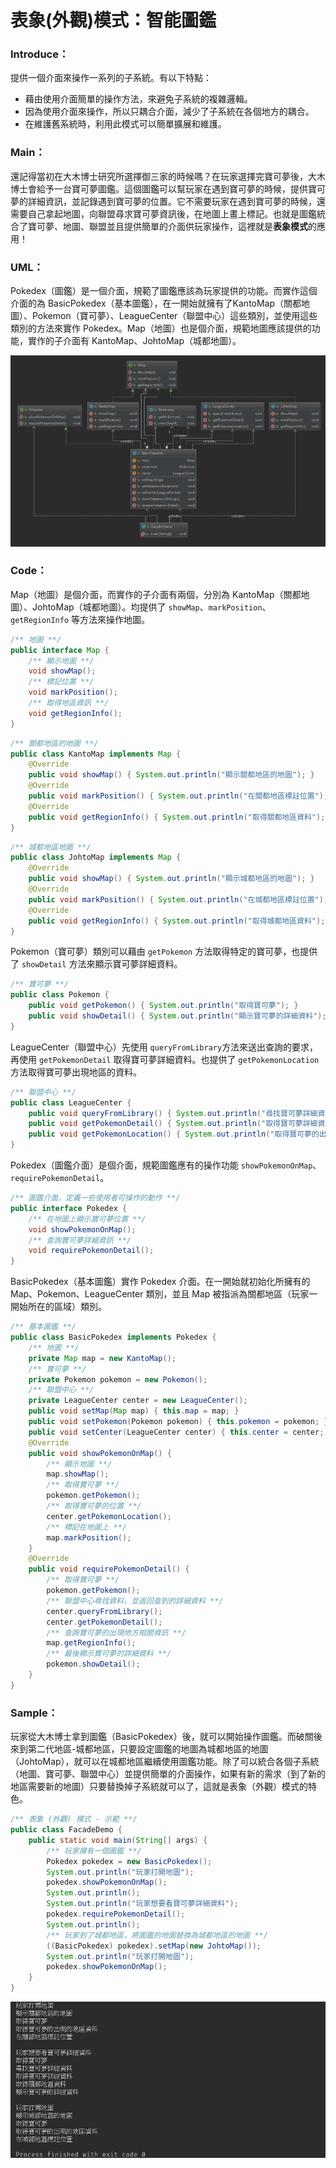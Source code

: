 # 表象(外觀)模式：智能圖鑑

### Introduce：

提供一個介面來操作一系列的子系統。有以下特點：

* 藉由使用介面簡單的操作方法，來避免子系統的複雜邏輯。
* 因為使用介面來操作，所以只耦合介面，減少了子系統在各個地方的耦合。
* 在維護舊系統時，利用此模式可以簡單擴展和維護。

### Main：

還記得當初在大木博士研究所選擇御三家的時候嗎？在玩家選擇完寶可夢後，大木博士會給予一台寶可夢圖鑑。這個圖鑑可以幫玩家在遇到寶可夢的時候，提供寶可夢的詳細資訊，並記錄遇到寶可夢的位置。它不需要玩家在遇到寶可夢的時候，還需要自己拿起地圖，向聯盟尋求寶可夢資訊後，在地圖上畫上標記。也就是圖鑑統合了寶可夢、地圖、聯盟並且提供簡單的介面供玩家操作，這裡就是**表象模式**的應用！

### UML：

Pokedex（圖鑑）是一個介面，規範了圖鑑應該為玩家提供的功能。而實作這個介面的為 BasicPokedex（基本圖鑑），在一開始就擁有了KantoMap（關都地圖）、Pokemon（寶可夢）、LeagueCenter（聯盟中心）這些類別，並使用這些類別的方法來實作 Pokedex。Map（地圖）也是個介面，規範地圖應該提供的功能，實作的子介面有 KantoMap、JohtoMap（城都地圖）。

![Facade UML](/1_Basic/Design_Pattern/Image/Facade_J.png "Facade UML")

### Code：

Map（地圖）是個介面，而實作的子介面有兩個，分別為 KantoMap（關都地圖）、JohtoMap（城都地圖）。均提供了 `showMap`、`markPosition`、`getRegionInfo` 等方法來操作地圖。

```Java
/** 地圖 **/
public interface Map {
    /** 顯示地圖 **/
    void showMap();
    /** 標記位置 **/
    void markPosition();
    /** 取得地區資訊 **/
    void getRegionInfo();
}
```
```Java
/** 關都地區的地圖 **/
public class KantoMap implements Map {
    @Override
    public void showMap() { System.out.println("顯示關都地區的地圖"); }
    @Override
    public void markPosition() { System.out.println("在關都地區標註位置"); }
    @Override
    public void getRegionInfo() { System.out.println("取得關都地區資料"); }
}
```
```Java
/** 城都地區地圖 **/
public class JohtoMap implements Map {
    @Override
    public void showMap() { System.out.println("顯示城都地區的地圖"); }
    @Override
    public void markPosition() { System.out.println("在城都地區標註位置"); }
    @Override
    public void getRegionInfo() { System.out.println("取得城都地區資料"); }
}
```

Pokemon（寶可夢）類別可以藉由 `getPokemon`  方法取得特定的寶可夢，也提供了 `showDetail` 方法來顯示寶可夢詳細資料。
```Java
/** 寶可夢 **/
public class Pokemon {
    public void getPokemon() { System.out.println("取得寶可夢"); }
    public void showDetail() { System.out.println("顯示寶可夢的詳細資料"); }
}
```

LeagueCenter（聯盟中心）先使用 `queryFromLibrary`方法來送出查詢的要求，再使用 `getPokemonDetail` 取得寶可夢詳細資料。也提供了 `getPokemonLocation` 方法取得寶可夢出現地區的資料。

```Java
/** 聯盟中心 **/
public class LeagueCenter {
    public void queryFromLibrary() { System.out.println("尋找寶可夢詳細資料"); }
    public void getPokemonDetail() { System.out.println("取得寶可夢詳細資料"); }
    public void getPokemonLocation() { System.out.println("取得寶可夢的出現的地區資料"); }
}
```

Pokedex（圖鑑介面）是個介面，規範圖鑑應有的操作功能 `showPokemonOnMap`、`requirePokemonDetail`。

```Java
/** 圖鑑介面，定義一些使用者可操作的動作 **/
public interface Pokedex {
    /** 在地圖上顯示寶可夢位置 **/
    void showPokemonOnMap();
    /** 查詢寶可夢詳細資訊 **/
    void requirePokemonDetail();
}
```

BasicPokedex（基本圖鑑）實作 Pokedex 介面。在一開始就初始化所擁有的 Map、Pokemon、LeagueCenter 類別，並且 Map 被指派為關都地區（玩家一開始所在的區域）類別。

```Java
/** 基本圖鑑 **/
public class BasicPokedex implements Pokedex {
    /** 地圖 **/
    private Map map = new KantoMap();
    /** 寶可夢 **/
    private Pokemon pokemon = new Pokemon();
    /** 聯盟中心 **/
    private LeagueCenter center = new LeagueCenter();
    public void setMap(Map map) { this.map = map; }
    public void setPokemon(Pokemon pokemon) { this.pokemon = pokemon; }
    public void setCenter(LeagueCenter center) { this.center = center; }
    @Override
    public void showPokemonOnMap() {
        /** 顯示地圖 **/
        map.showMap();
        /** 取得寶可夢 **/
        pokemon.getPokemon();
        /** 取得寶可夢的位置 **/
        center.getPokemonLocation();
        /** 標記在地圖上 **/
        map.markPosition();
    }
    @Override
    public void requirePokemonDetail() {
        /** 取得寶可夢 **/
        pokemon.getPokemon();
        /** 聯盟中心尋找資料，並返回查到的詳細資料 **/
        center.queryFromLibrary();
        center.getPokemonDetail();
        /** 查詢寶可夢的出現地方相關資訊 **/
        map.getRegionInfo();
        /** 最後顯示寶可夢的詳細資料 **/
        pokemon.showDetail();
    }
}
```

### Sample：

玩家從大木博士拿到圖鑑（BasicPokedex）後，就可以開始操作圖鑑。而破關後來到第二代地區-城都地區，只要設定圖鑑的地圖為城都地區的地圖（JohtoMap），就可以在城都地區繼續使用圖鑑功能。除了可以統合各個子系統（地圖、寶可夢、聯盟中心）並提供簡單的介面操作，如果有新的需求（到了新的地區需要新的地圖）只要替換掉子系統就可以了，這就是表象（外觀）模式的特色。

```Java
/** 表象 (外觀) 模式 - 示範 **/
public class FacadeDemo {
    public static void main(String[] args) {
        /** 玩家擁有一個圖鑑 **/
        Pokedex pokedex = new BasicPokedex();
        System.out.println("玩家打開地圖");
        pokedex.showPokemonOnMap();
        System.out.println();
        System.out.println("玩家想要看寶可夢詳細資料");
        pokedex.requirePokemonDetail();
        System.out.println();
        /** 玩家到了城都地區，將圖鑑的地圖替換為城都地區的地圖 **/
        ((BasicPokedex) pokedex).setMap(new JohtoMap());
        System.out.println("玩家打開地圖");
        pokedex.showPokemonOnMap();
    }
}
```

![Facade Result](/1_Basic/Design_Pattern/Image/Facade_R.png "Facade Result")
